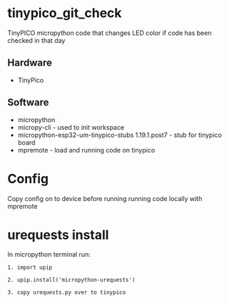 # tinypico_git_check
TinyPICO micropython code that changes LED color if code has been checked in that day

## Hardware
 * TinyPico

## Software
 * micropython
 * micropy-cli - used to init workspace
 * micropython-esp32-um-tinypico-stubs 1.19.1.post7 - stub for tinypico board
 * mpremote - load and running code on tinypico

 # Config
 Copy config on to device before running running code locally with mpremote

 # urequests install
 In micropython terminal run:

    1. import upip
   
    2. upip.install('micropython-urequests')
    
    3. copy urequests.py over to tinypico